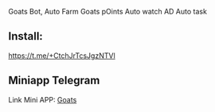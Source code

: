 Goats Bot, Auto Farm Goats pOints
Auto watch AD
Auto task

## Install:
https://t.me/+CtchJrTcsJgzNTVl

## Miniapp Telegram
Link Mini APP: [Goats](https://t.me/realgoats_bot/run?startapp=054f6539-0878-4a3a-9fb7-b8658ef4e73c)
